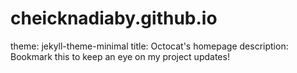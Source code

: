 # cheicknadiaby.github.io
theme: jekyll-theme-minimal
title: Octocat's homepage
description: Bookmark this to keep an eye on my project updates!
